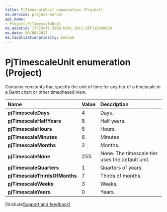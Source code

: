 ```yaml
---
title: PjTimescaleUnit enumeration (Project)
ms.service: project-server
api_name:
- Project.PjTimescaleUnit
ms.assetid: 17323cf1-2889-b641-1011-26f115eb0d2b
ms.date: 06/08/2017
ms.localizationpriority: medium
---
```



# PjTimescaleUnit enumeration (Project)

Contains constants that specify the unit of time for any tier of a timescale in a Gantt chart or other timephased view. 



|Name|Value|Description|
|:-----|:-----|:-----|
|**pjTimescaleDays**|4|Days.|
|**pjTimescaleHalfYears**|8|Half years.|
|**pjTimescaleHours**|5|Hours.|
|**pjTimescaleMinutes**|6|Minutes|
|**pjTimescaleMonths**|2|Months.|
|**pjTimescaleNone**|255|None. The timescale tier uses the default unit.|
|**pjTimescaleQuarters**|1|Quarters of years.|
|**pjTimescaleThirdsOfMonths**|7|Thirds of months.|
|**pjTimescaleWeeks**|3|Weeks.|
|**pjTimescaleYears**|0|Years.|

[!include[Support and feedback](~/includes/feedback-boilerplate.md)]